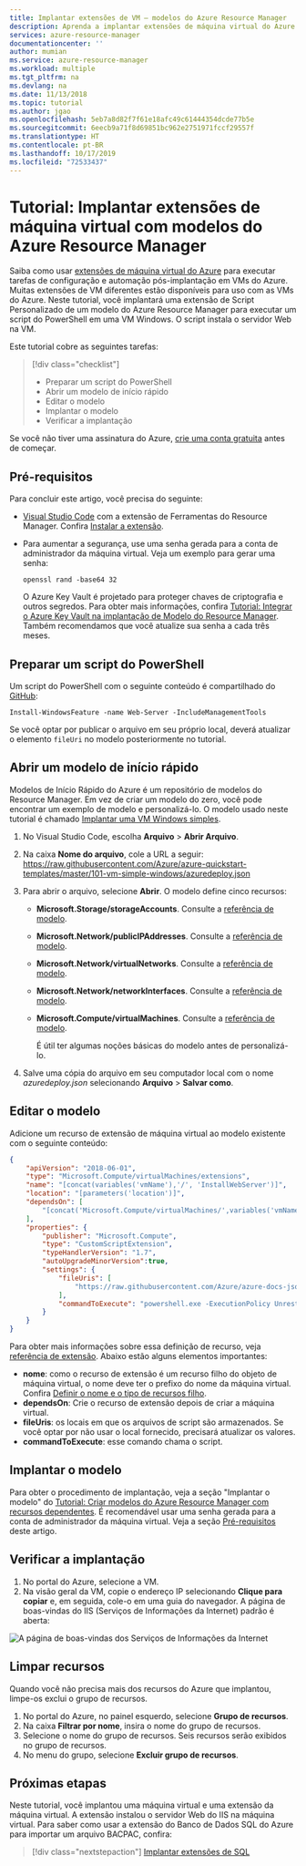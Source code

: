 ```yaml
---
title: Implantar extensões de VM – modelos do Azure Resource Manager
description: Aprenda a implantar extensões de máquina virtual do Azure com modelos do Azure Resource Manager
services: azure-resource-manager
documentationcenter: ''
author: mumian
ms.service: azure-resource-manager
ms.workload: multiple
ms.tgt_pltfrm: na
ms.devlang: na
ms.date: 11/13/2018
ms.topic: tutorial
ms.author: jgao
ms.openlocfilehash: 5eb7a8d82f7f61e18afc49c61444354dcde77b5e
ms.sourcegitcommit: 6eecb9a71f8d69851bc962e2751971fccf29557f
ms.translationtype: HT
ms.contentlocale: pt-BR
ms.lasthandoff: 10/17/2019
ms.locfileid: "72533437"
---
```

# <a name="tutorial-deploy-virtual-machine-extensions-with-azure-resource-manager-templates"></a>Tutorial: Implantar extensões de máquina virtual com modelos do Azure Resource Manager

Saiba como usar [extensões de máquina virtual do Azure](../virtual-machines/extensions/features-windows.md) para executar tarefas de configuração e automação pós-implantação em VMs do Azure. Muitas extensões de VM diferentes estão disponíveis para uso com as VMs do Azure. Neste tutorial, você implantará uma extensão de Script Personalizado de um modelo do Azure Resource Manager para executar um script do PowerShell em uma VM Windows.  O script instala o servidor Web na VM.

Este tutorial cobre as seguintes tarefas:

> [!div class="checklist"]
> * Preparar um script do PowerShell
> * Abrir um modelo de início rápido
> * Editar o modelo
> * Implantar o modelo
> * Verificar a implantação

Se você não tiver uma assinatura do Azure, [crie uma conta gratuita](https://azure.microsoft.com/free/) antes de começar.

## <a name="prerequisites"></a>Pré-requisitos

Para concluir este artigo, você precisa do seguinte:

* [Visual Studio Code](https://code.visualstudio.com/) com a extensão de Ferramentas do Resource Manager. Confira [Instalar a extensão](./resource-manager-quickstart-create-templates-use-visual-studio-code.md#prerequisites).
* Para aumentar a segurança, use uma senha gerada para a conta de administrador da máquina virtual. Veja um exemplo para gerar uma senha:

    ```azurecli-interactive
    openssl rand -base64 32
    ```

    O Azure Key Vault é projetado para proteger chaves de criptografia e outros segredos. Para obter mais informações, confira [Tutorial: Integrar o Azure Key Vault na implantação de Modelo do Resource Manager](./resource-manager-tutorial-use-key-vault.md). Também recomendamos que você atualize sua senha a cada três meses.

## <a name="prepare-a-powershell-script"></a>Preparar um script do PowerShell

Um script do PowerShell com o seguinte conteúdo é compartilhado do [GitHub](https://raw.githubusercontent.com/Azure/azure-docs-json-samples/master/tutorial-vm-extension/installWebServer.ps1):

```azurepowershell
Install-WindowsFeature -name Web-Server -IncludeManagementTools
```

Se você optar por publicar o arquivo em seu próprio local, deverá atualizar o elemento `fileUri` no modelo posteriormente no tutorial.

## <a name="open-a-quickstart-template"></a>Abrir um modelo de início rápido

Modelos de Início Rápido do Azure é um repositório de modelos do Resource Manager. Em vez de criar um modelo do zero, você pode encontrar um exemplo de modelo e personalizá-lo. O modelo usado neste tutorial é chamado [Implantar uma VM Windows simples](https://azure.microsoft.com/resources/templates/101-vm-simple-windows/).

1. No Visual Studio Code, escolha **Arquivo** > **Abrir Arquivo**.
1. Na caixa **Nome do arquivo**, cole a URL a seguir: https://raw.githubusercontent.com/Azure/azure-quickstart-templates/master/101-vm-simple-windows/azuredeploy.json

1. Para abrir o arquivo, selecione **Abrir**.
    O modelo define cinco recursos:

   * **Microsoft.Storage/storageAccounts**. Consulte a [referência de modelo](https://docs.microsoft.com/azure/templates/Microsoft.Storage/storageAccounts).
   * **Microsoft.Network/publicIPAddresses**. Consulte a [referência de modelo](https://docs.microsoft.com/azure/templates/microsoft.network/publicipaddresses).
   * **Microsoft.Network/virtualNetworks**. Consulte a [referência de modelo](https://docs.microsoft.com/azure/templates/microsoft.network/virtualnetworks).
   * **Microsoft.Network/networkInterfaces**. Consulte a [referência de modelo](https://docs.microsoft.com/azure/templates/microsoft.network/networkinterfaces).
   * **Microsoft.Compute/virtualMachines**. Consulte a [referência de modelo](https://docs.microsoft.com/azure/templates/microsoft.compute/virtualmachines).

     É útil ter algumas noções básicas do modelo antes de personalizá-lo.

1. Salve uma cópia do arquivo em seu computador local com o nome *azuredeploy.json* selecionando **Arquivo** > **Salvar como**.

## <a name="edit-the-template"></a>Editar o modelo

Adicione um recurso de extensão de máquina virtual ao modelo existente com o seguinte conteúdo:

```json
{
    "apiVersion": "2018-06-01",
    "type": "Microsoft.Compute/virtualMachines/extensions",
    "name": "[concat(variables('vmName'),'/', 'InstallWebServer')]",
    "location": "[parameters('location')]",
    "dependsOn": [
        "[concat('Microsoft.Compute/virtualMachines/',variables('vmName'))]"
    ],
    "properties": {
        "publisher": "Microsoft.Compute",
        "type": "CustomScriptExtension",
        "typeHandlerVersion": "1.7",
        "autoUpgradeMinorVersion":true,
        "settings": {
            "fileUris": [
                "https://raw.githubusercontent.com/Azure/azure-docs-json-samples/master/tutorial-vm-extension/installWebServer.ps1"
            ],
            "commandToExecute": "powershell.exe -ExecutionPolicy Unrestricted -File installWebServer.ps1"
        }
    }
}
```

Para obter mais informações sobre essa definição de recurso, veja [referência de extensão](https://docs.microsoft.com/azure/templates/microsoft.compute/virtualmachines/extensions). Abaixo estão alguns elementos importantes:

* **nome**: como o recurso de extensão é um recurso filho do objeto de máquina virtual, o nome deve ter o prefixo do nome da máquina virtual. Confira [Definir o nome e o tipo de recursos filho](child-resource-name-type.md).
* **dependsOn**: Crie o recurso de extensão depois de criar a máquina virtual.
* **fileUris**: os locais em que os arquivos de script são armazenados. Se você optar por não usar o local fornecido, precisará atualizar os valores.
* **commandToExecute**: esse comando chama o script.

## <a name="deploy-the-template"></a>Implantar o modelo

Para obter o procedimento de implantação, veja a seção "Implantar o modelo" do [Tutorial: Criar modelos do Azure Resource Manager com recursos dependentes](./resource-manager-tutorial-create-templates-with-dependent-resources.md#deploy-the-template). É recomendável usar uma senha gerada para a conta de administrador da máquina virtual. Veja a seção [Pré-requisitos](#prerequisites) deste artigo.

## <a name="verify-the-deployment"></a>Verificar a implantação

1. No portal do Azure, selecione a VM.
1. Na visão geral da VM, copie o endereço IP selecionando **Clique para copiar** e, em seguida, cole-o em uma guia do navegador. A página de boas-vindas do IIS (Serviços de Informações da Internet) padrão é aberta:

![A página de boas-vindas dos Serviços de Informações da Internet](./media/resource-manager-tutorial-deploy-vm-extensions/resource-manager-template-deploy-extensions-customer-script-web-server.png)

## <a name="clean-up-resources"></a>Limpar recursos

Quando você não precisa mais dos recursos do Azure que implantou, limpe-os exclui o grupo de recursos.

1. No portal do Azure, no painel esquerdo, selecione **Grupo de recursos**.
2. Na caixa **Filtrar por nome**, insira o nome do grupo de recursos.
3. Selecione o nome do grupo de recursos.
    Seis recursos serão exibidos no grupo de recursos.
4. No menu do grupo, selecione **Excluir grupo de recursos**.

## <a name="next-steps"></a>Próximas etapas

Neste tutorial, você implantou uma máquina virtual e uma extensão da máquina virtual. A extensão instalou o servidor Web do IIS na máquina virtual. Para saber como usar a extensão do Banco de Dados SQL do Azure para importar um arquivo BACPAC, confira:

> [!div class="nextstepaction"]
> [Implantar extensões de SQL](./resource-manager-tutorial-deploy-sql-extensions-bacpac.md)
